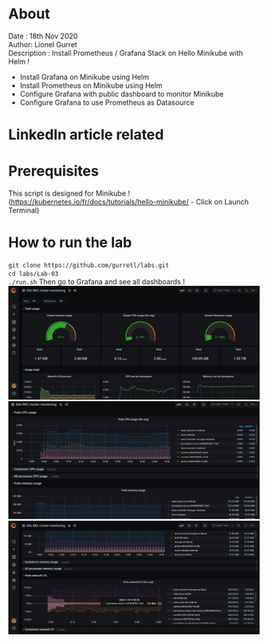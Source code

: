 # About
Date : 18th Nov 2020  
Author: Lionel Gurret  
Description : Install Prometheus / Grafana Stack on Hello Minikube with Helm !  
* Install Grafana on Minikube using Helm
* Install Prometheus on Minikube using Helm
* Configure Grafana with public dashboard to monitor Minikube
* Configure Grafana to use Prometheus as Datasource
# LinkedIn article related
# Prerequisites
This script is designed for Minikube !  
(https://kubernetes.io/fr/docs/tutorials/hello-minikube/ - Click on Launch Terminal)
# How to run the lab
`git clone https://github.com/gurretl/labs.git`  
`cd labs/Lab-03`  
`./run.sh`
Then go to Grafana and see all dashboards !
<img src="images/1.png" width="800" >  
<img src="images/2.png" width="800" > 
<img src="images/3.png" width="800" >  

